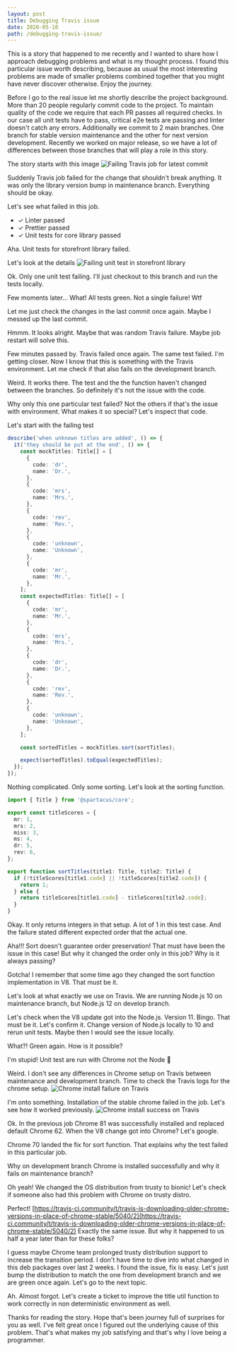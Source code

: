 ```yaml
---
layout: post
title: Debugging Travis issue
date: 2020-05-10
path: /debugging-travis-issue/
---
```


This is a story that happened to me recently and I wanted to share how I approach debugging problems and what is my thought process. I found this particular issue worth describing, because as usual the most interesting problems are made of smaller problems combined together that you might have never discover otherwise. Enjoy the journey.

<!--more-->

Before I go to the real issue let me shortly describe the project background. More than 20 people regularly commit code to the project. To maintain quality of the code we require that each PR passes all required checks. In our case all unit tests have to pass, critical e2e tests are passing and linter doesn't catch any errors. Additionally we commit to 2 main branches. One branch for stable version maintenance and the other for next version development. Recently we worked on major release, so we have a lot of differences between those branches that will play a role in this story.

The story starts with this image
![Failing Travis job for latest commit](debugging-travis-issue/commits.JPG)

Suddenly Travis job failed for the change that shouldn't break anything. It was only the library version bump in maintenance branch. Everything should be okay.

Let's see what failed in this job.

- ✓ Linter passed
- ✓ Prettier passed
- ✓ Unit tests for core library passed

Aha. Unit tests for storefront library failed.

Let's look at the details
![Failing unit test in storefront library](debugging-travis-issue/unit-tests.JPG)

Ok. Only one unit test failing. I'll just checkout to this branch and run the tests locally.

Few moments later... What! All tests green. Not a single failure! Wtf

Let me just check the changes in the last commit once again. Maybe I messed up the last commit.

Hmmm. It looks alright. Maybe that was random Travis failure. Maybe job restart will solve this.

Few minutes passed by. Travis failed once again. The same test failed. I'm getting closer. Now I know that this is something with the Travis environment. Let me check if that also fails on the development branch.

Weird. It works there. The test and the the function haven't changed between the branches. So definitely it's not the issue with the code.

Why only this one particular test failed? Not the others if that's the issue with environment. What makes it so special? Let's inspect that code.

Let's start with the failing test

```ts
describe('when unknown titles are added', () => {
  it('they should be put at the end', () => {
    const mockTitles: Title[] = [
      {
        code: 'dr',
        name: 'Dr.',
      },
      {
        code: 'mrs',
        name: 'Mrs.',
      },
      {
        code: 'rev',
        name: 'Rev.',
      },
      {
        code: 'unknown',
        name: 'Unknown',
      },
      {
        code: 'mr',
        name: 'Mr.',
      },
    ];
    const expectedTitles: Title[] = [
      {
        code: 'mr',
        name: 'Mr.',
      },
      {
        code: 'mrs',
        name: 'Mrs.',
      },
      {
        code: 'dr',
        name: 'Dr.',
      },
      {
        code: 'rev',
        name: 'Rev.',
      },
      {
        code: 'unknown',
        name: 'Unknown',
      },
    ];

    const sortedTitles = mockTitles.sort(sortTitles);

    expect(sortedTitles).toEqual(expectedTitles);
  });
});
```

Nothing complicated. Only some sorting. Let's look at the sorting function.

```ts
import { Title } from '@spartacus/core';

export const titleScores = {
  mr: 1,
  mrs: 2,
  miss: 3,
  ms: 4,
  dr: 5,
  rev: 6,
};

export function sortTitles(title1: Title, title2: Title) {
  if (!titleScores[title1.code] || !titleScores[title2.code]) {
    return 1;
  } else {
    return titleScores[title1.code] - titleScores[title2.code];
  }
}
```

Okay. It only returns integers in that setup. A lot of 1 in this test case. And the failure stated different expected order that the actual one.

Aha!!! Sort doesn't guarantee order preservation! That must have been the issue in this case! But why it changed the order only in this job? Why is it always passing?

Gotcha! I remember that some time ago they changed the sort function implementation in V8. That must be it.

Let's look at what exactly we use on Travis. We are running Node.js 10 on maintenance branch, but Node.js 12 on develop branch.

Let's check when the V8 update got into the Node.js. Version 11. Bingo. That must be it. Let's confirm it. Change version of Node.js locally to 10 and rerun unit tests. Maybe then I would see the issue locally.

What?! Green again. How is it possible?

I'm stupid! Unit test are run with Chrome not the Node :facepalm:

Weird. I don't see any differences in Chrome setup on Travis between maintenance and development branch. Time to check the Travis logs for the chrome setup.
![Chrome install failure on Travis](debugging-travis-issue/chrome-install-failure.JPG)

I'm onto something. Installation of the stable chrome failed in the job. Let's see how it worked previously.
![Chrome install success on Travis](debugging-travis-issue/chrome-install-success.JPG)

Ok. In the previous job Chrome 81 was successfully installed and replaced default Chrome 62. When the V8 change got into Chrome? Let's google.

Chrome 70 landed the fix for sort function. That explains why the test failed in this particular job.

Why on development branch Chrome is installed successfully and why it fails on maintenance branch?

Oh yeah! We changed the OS distribution from trusty to bionic! Let's check if someone also had this problem with Chrome on trusty distro.

Perfect! [https://travis-ci.community/t/travis-is-downloading-older-chrome-versions-in-place-of-chrome-stable/5040/2](https://travis-ci.community/t/travis-is-downloading-older-chrome-versions-in-place-of-chrome-stable/5040/2) Exactly the same issue. But why it happened to us half a year later than for these folks?

I guess maybe Chrome team prolonged trusty distribution support to increase the transition period. I don't have time to dive into what changed in this deb packages over last 2 weeks. I found the issue, fix is easy. Let's just bump the distribution to match the one from development branch and we are green once again. Let's go to the next topic.

Ah. Almost forgot. Let's create a ticket to improve the title util function to work correctly in non deterministic environment as well.

Thanks for reading the story. Hope that's been journey full of surprises for you as well. I've felt great once I figured out the underlying cause of this problem. That's what makes my job satisfying and that's why I love being a programmer.
